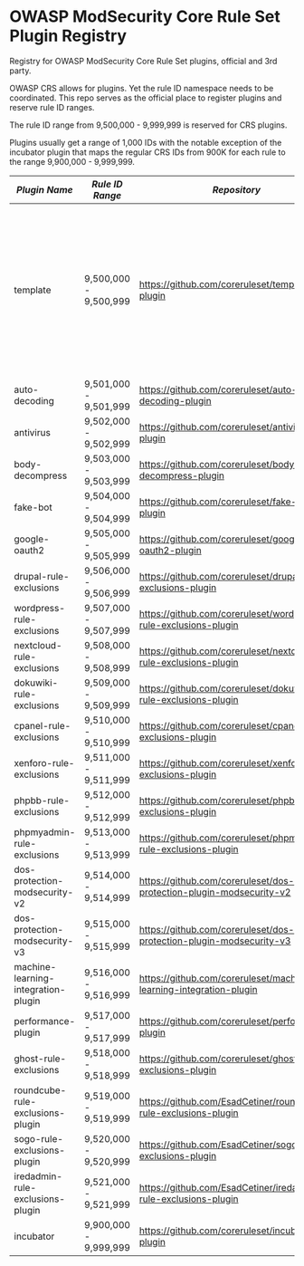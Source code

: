 # OWASP ModSecurity Core Rule Set Plugin Registry
Registry for OWASP ModSecurity Core Rule Set plugins, official and 3rd party.

OWASP CRS allows for plugins. Yet the rule ID namespace needs to be coordinated. This repo serves as the official 
place to register plugins and reserve rule ID ranges.

The rule ID range from 9,500,000 - 9,999,999 is reserved for CRS plugins.

Plugins usually get a range of 1,000 IDs with the notable exception of the incubator plugin that
maps the regular CRS IDs from 900K for each rule to the range 9,900,000 - 9,999,999.

| *Plugin Name*                       | *Rule ID Range*       | *Repository*                                                             | *Type*    | *Status*            | *CI* |
|-------------------------------------|-----------------------|--------------------------------------------------------------------------|-----------|---------------------| -----|
| template                            | 9,500,000 - 9,500,999 | https://github.com/coreruleset/template-plugin                           | official  | &#9989;&nbsp;tested        | [<img src="https://github.com/coreruleset/template-plugin/actions/workflows/integration.yml/badge.svg" alt=".github/workflows/integration.yml" width="300" />](https://github.com/coreruleset/template-plugin/actions/workflows/integration.yml) |
| auto-decoding                       | 9,501,000 - 9,501,999 | https://github.com/coreruleset/auto-decoding-plugin                      | official  | untested            |      |
| antivirus                           | 9,502,000 - 9,502,999 | https://github.com/coreruleset/antivirus-plugin                          | official  | &#9989;&nbsp;tested |      |
| body-decompress                     | 9,503,000 - 9,503,999 | https://github.com/coreruleset/body-decompress-plugin                    | official  | &#9989;&nbsp;tested |      |
| fake-bot                            | 9,504,000 - 9,504,999 | https://github.com/coreruleset/fake-bot-plugin                           | official  | &#9989;&nbsp;tested |      |
| google-oauth2                       | 9,505,000 - 9,505,999 | https://github.com/coreruleset/google-oauth2-plugin                      | official  | &#9989;&nbsp;tested |      |
| drupal-rule-exclusions              | 9,506,000 - 9,506,999 | https://github.com/coreruleset/drupal-rule-exclusions-plugin             | official  | untested            |      |
| wordpress-rule-exclusions           | 9,507,000 - 9,507,999 | https://github.com/coreruleset/wordpress-rule-exclusions-plugin          | official  | &#9989;&nbsp;tested |      |
| nextcloud-rule-exclusions           | 9,508,000 - 9,508,999 | https://github.com/coreruleset/nextcloud-rule-exclusions-plugin          | official  | untested            |      |
| dokuwiki-rule-exclusions            | 9,509,000 - 9,509,999 | https://github.com/coreruleset/dokuwiki-rule-exclusions-plugin           | official  | untested            |      |
| cpanel-rule-exclusions              | 9,510,000 - 9,510,999 | https://github.com/coreruleset/cpanel-rule-exclusions-plugin             | official  | untested            |      |
| xenforo-rule-exclusions             | 9,511,000 - 9,511,999 | https://github.com/coreruleset/xenforo-rule-exclusions-plugin            | official  | &#9989;&nbsp;tested |      |
| phpbb-rule-exclusions               | 9,512,000 - 9,512,999 | https://github.com/coreruleset/phpbb-rule-exclusions-plugin              | official  | &#9989;&nbsp;tested |      |
| phpmyadmin-rule-exclusions          | 9,513,000 - 9,513,999 | https://github.com/coreruleset/phpmyadmin-rule-exclusions-plugin         | official  | being tested        |      |
| dos-protection-modsecurity-v2       | 9,514,000 - 9,514,999 | https://github.com/coreruleset/dos-protection-plugin-modsecurity-v2      | official  | untested            |      |
| dos-protection-modsecurity-v3       | 9,515,000 - 9,515,999 | https://github.com/coreruleset/dos-protection-plugin-modsecurity-v3      | official  | draft               |      |
| machine-learning-integration-plugin | 9,516,000 - 9,516,999 | https://github.com/coreruleset/machine-learning-integration-plugin       | official  | draft               |      |
| performance-plugin                  | 9,517,000 - 9,517,999 | https://github.com/coreruleset/performance-plugin                        | official  | draft               |      |
| ghost-rule-exclusions               | 9,518,000 - 9,518,999 | https://github.com/coreruleset/ghost-rule-exclusions-plugin              | official  | draft               |      |
| roundcube-rule-exclusions-plugin    | 9,519,000 - 9,519,999 | https://github.com/EsadCetiner/roundcube-rule-exclusions-plugin          | 3rd party | &#9989;&nbsp;tested |      |
| sogo-rule-exclusions-plugin         | 9,520,000 - 9,520,999 | https://github.com/EsadCetiner/sogo-rule-exclusions-plugin               | 3rd party | &#9989;&nbsp;tested |      |
| iredadmin-rule-exclusions-plugin    | 9,521,000 - 9,521,999 | https://github.com/EsadCetiner/iredadmin-rule-exclusions-plugin          | 3rd party | &#9989;&nbsp;tested |      |
| incubator                           | 9,900,000 - 9,999,999 | https://github.com/coreruleset/incubator-plugin                          | official  | -                   |      |